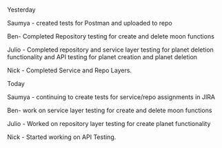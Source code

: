 
#
Yesterday

Saumya - created tests for Postman and uploaded to repo

Ben- Completed Repository testing for create and delete moon functions

Julio - Completed repository and service layer testing for planet deletion functionality and API testing for planet creation and planet deletion

Nick - Completed Service and Repo Layers.

Today

Saumya - continuing to create tests for service/repo assignments in JIRA

Ben- work on service layer testing for create and delete moon functions

Julio - Worked on repository layer testing for create planet functionality

Nick - Started working on API Testing.
